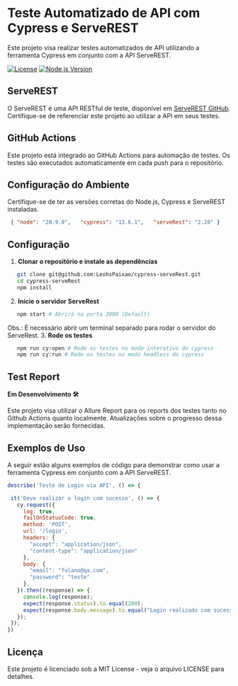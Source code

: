 
# **Teste Automatizado de API com Cypress e ServeREST**

Este projeto visa realizar testes automatizados de API utilizando a ferramenta Cypress em conjunto com a API ServeREST.

[![License](https://img.shields.io/badge/License-MIT-blue.svg)](LICENSE)
[![Node.js Version](https://img.shields.io/badge/Node.js-%3E=20.9.0-brightgreen.svg)](https://nodejs.org/)

## ServeREST

O ServeREST é uma API RESTful de teste, disponível em [ServeREST GitHub](https://github.com/ServeRest/ServeRest). Certifique-se de referenciar este projeto ao utilizar a API em seus testes.

## GitHub Actions

Este projeto está integrado ao GitHub Actions para automação de testes. Os testes são executados automaticamente em cada push para o repositório.

## Configuração do Ambiente

Certifique-se de ter as versões corretas do Node.js, Cypress e ServeREST instaladas.

 ````json
  { "node": "20.9.0",   "cypress": "13.6.1",   "serveRest": "2.28" }
 ````

## Configuração

1. **Clonar o repositório e instale as dependências**

 ````bash
    git clone git@github.com:LeohsPaixao/cypress-serveRest.git
    cd cypress-serveRest
    npm install
 ````

2. **Inicie o servidor ServeRest**

 ````bash
    npm start # Abrirá na porta 3000 (Default)
 ````
 Obs.: É necessário abrir um terminal separado para rodar o servidor do ServeRest.
3. **Rode os testes**

 ````bash
    npm run cy:open # Rode os testes no modo interativo do cypress
    npm run cy:run # Rode os testes no modo headless do cypress
 ````

## Test Report

 **Em Desenvolvimento 🛠️**

 Este projeto visa utilizar o Allure Report para os reports dos testes tanto no Github Actions quanto localmente. Atualizações sobre o progresso dessa implementação serão fornecidas.

## Exemplos de Uso

 A seguir estão alguns exemplos de código para demonstrar como usar a ferramenta Cypress em conjunto com a API ServeREST.

 ````javascript
 describe('Teste de Login via API', () => {

  it('Deve realizar o login com sucesso', () => {
    cy.request({
      log: true,
      failOnStatusCode: true,
      method: 'POST',
      url: '/login',
      headers: {
        "accept": "application/json",
        "content-type": "application/json"
      },
      body: {
        "email": "fulano@qa.com",
        "password": "teste"
      },
    }).then((response) => {
      console.log(response);
      expect(response.status).to.equal(200);
      expect(response.body.message).to.equal("Login realizado com sucesso");
    });
  });
 })
 ````

## Licença

 Este projeto é licenciado sob a MIT License - veja o arquivo LICENSE para detalhes.
